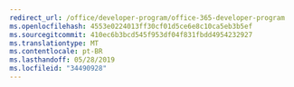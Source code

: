 ```yaml
---
redirect_url: /office/developer-program/office-365-developer-program
ms.openlocfilehash: 4553e0224013ff30cf01d5ce6e8c10ca5eb3b5ef
ms.sourcegitcommit: 410ec6b3bcd545f953df04f831fbdd4954232927
ms.translationtype: MT
ms.contentlocale: pt-BR
ms.lasthandoff: 05/28/2019
ms.locfileid: "34490928"
---
```


